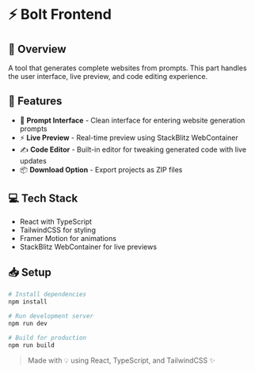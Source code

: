 # ⚡ Bolt Frontend

## 🌟 Overview

 A tool that generates complete websites from prompts. This part handles the user interface, live preview, and code editing experience.

## 🚀 Features

- 🧠 **Prompt Interface** - Clean interface for entering website generation prompts
- ⚡ **Live Preview** - Real-time preview using StackBlitz WebContainer
- ✍️ **Code Editor** - Built-in editor for tweaking generated code with live updates
- 📦 **Download Option** - Export projects as ZIP files

## 💻 Tech Stack

- React with TypeScript
- TailwindCSS for styling
- Framer Motion for animations
- StackBlitz WebContainer for live previews

## 📥 Setup

```bash
# Install dependencies
npm install

# Run development server
npm run dev

# Build for production
npm run build
```

> Made with 💡 using React, TypeScript, and TailwindCSS ✨
